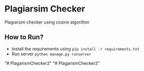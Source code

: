 # Plagiarsim Checker

Plagiarsim checker using cosine algorithm


## How to Run?

- Install the requirements using `pip install -r requirements.txt`
- Run server `python manage.py runserver`

"# PlagarismChecker2" 
"# PlagarismChecker2" 
